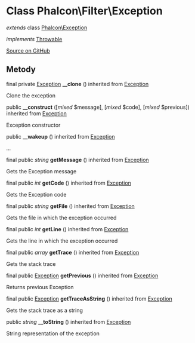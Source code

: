 # Class **Phalcon\\Filter\\Exception**

*extends* class [Phalcon\Exception](/en/3.2/api/Phalcon_Exception)

*implements* [Throwable](http://php.net/manual/en/class.throwable.php)

<a href="https://github.com/phalcon/cphalcon/blob/master/phalcon/filter/exception.zep" class="btn btn-default btn-sm">Source on GitHub</a>

## Metody

final private [Exception](http://php.net/manual/en/class.exception.php) **__clone** () inherited from [Exception](http://php.net/manual/en/class.exception.php)

Clone the exception

public **__construct** ([*mixed* $message], [*mixed* $code], [*mixed* $previous]) inherited from [Exception](http://php.net/manual/en/class.exception.php)

Exception constructor

public **__wakeup** () inherited from [Exception](http://php.net/manual/en/class.exception.php)

...

final public *string* **getMessage** () inherited from [Exception](http://php.net/manual/en/class.exception.php)

Gets the Exception message

final public *int* **getCode** () inherited from [Exception](http://php.net/manual/en/class.exception.php)

Gets the Exception code

final public *string* **getFile** () inherited from [Exception](http://php.net/manual/en/class.exception.php)

Gets the file in which the exception occurred

final public *int* **getLine** () inherited from [Exception](http://php.net/manual/en/class.exception.php)

Gets the line in which the exception occurred

final public *array* **getTrace** () inherited from [Exception](http://php.net/manual/en/class.exception.php)

Gets the stack trace

final public [Exception](http://php.net/manual/en/class.exception.php) **getPrevious** () inherited from [Exception](http://php.net/manual/en/class.exception.php)

Returns previous Exception

final public [Exception](http://php.net/manual/en/class.exception.php) **getTraceAsString** () inherited from [Exception](http://php.net/manual/en/class.exception.php)

Gets the stack trace as a string

public *string* **__toString** () inherited from [Exception](http://php.net/manual/en/class.exception.php)

String representation of the exception